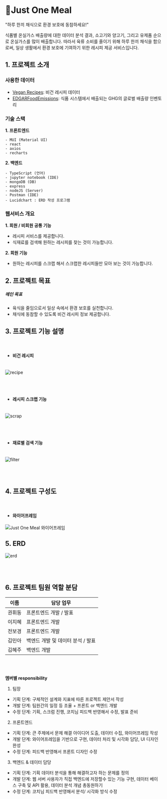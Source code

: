 # 🌱Just One Meal
"하루 한끼 채식으로 환경 보호에 동참하세요!"

식품별 온실가스 배출량에 대한 데이터 분석 결과,
소고기와 양고기, 그리고 유제품 순으로 온실가스를 많이 배출합니다.
따라서 육류 소비를 줄이기 위해 하루 한끼 채식을 함으로써,
일상 생활에서 환경 보호에 기여하기 위한 레시피 제공 서비스입니다.


## 1. 프로젝트 소개

### 사용한 데이터
  - [Vegan Recipes](https://www.kaggle.com/datasets/rodrigoazs/vegan-recipes): 비건 레시피 데이터  
  - [EDGARFoodEmissions](https://www.kaggle.com/datasets/amandaroseknudsen/edgarfoodemissions): 식품 시스템에서 배출되는 GHG의 글로벌 배출량 인벤토리
  

### 기술 스택

**1. 프론트엔드**

    - MUI (Material UI)
    - react
    - axios
    - recharts

**2. 백엔드**

    - TypeScript (언어)
    - jupyter notebook (IDE)
    - mongoDB (DB)
    - express 
    - nodeJS (Server)
    - Postman (IDE)
    - Lucidchart : ERD 작성 프로그램

### 웹서비스 개요

**1. 회원 / 비회원 공통 기능**

* 레시피 서비스를 제공합니다.
* 식재료를 검색해 원하는 레시피를 찾는 것이 가능합니다.

**2. 회원 기능**

* 원하는 레시피를 스크랩 해서 스크랩한 레시피들만 모아 보는 것이 가능합니다. 


## 2. 프로젝트 목표

#####  메인 목표

* 육식을 줄임으로서 일상 속에서 환경 보호를 실천합니다.
* 채식에 동참할 수 있도록 비건 레시피 정보 제공합니다.


## 3. 프로젝트 기능 설명

<br>
 
  - #### 비건 레시피 <br><br>

  
  ![recipe](https://kdt-gitlab.elice.io/ai_track/class05/data_project/team11/uploads/329cb24174c5a655574defaa55503dd0/recipe.JPG)

<br><br>

  - #### 레시피 스크랩 기능 <br><br>

 ![scrap](https://kdt-gitlab.elice.io/ai_track/class05/data_project/team11/uploads/4ac1ced997b689115993c4d8957a6aea/scrap.JPG)

<br><br>

  - #### 재료별 검색 기능 <br><br>

  ![filter](https://kdt-gitlab.elice.io/ai_track/class05/data_project/team11/uploads/236e4502ab5a6e4093d06f6c6ca80c76/filter.JPG)

<br>
<br>

## 4. 프로젝트 구성도

<br>

- ####  와이어프레임

![Just One Meal 와이어프레임](https://kdt-gitlab.elice.io/ai_track/class05/data_project/team11/uploads/8f2216ad12358af6c7b5df064d8e457a/%EC%99%80%EC%9D%B4%EC%96%B4%ED%94%84%EB%A0%88%EC%9E%84.JPG)


## 5. ERD
![erd](https://kdt-gitlab.elice.io/ai_track/class05/data_project/team11/uploads/e9c46086e14c3299349a5f6e10f32a60/11%ED%8C%80_erd.JPG)

<br>
<br>

## 6. 프로젝트 팀원 역할 분담

| 이름   | 담당 업무                        |
| ------ | ------------------------------- |
| 권휘동 | 프론트엔드 개발 / 발표           |
| 이지혜 | 프론트엔드 개발                  |
| 전보경 | 프론트엔드 개발                      |
| 김민아 | 백엔드 개발 및 데이터 분석 / 발표 |
| 김혜주 | 백엔드 개발 |

<br>
<br>

**멤버별 responsibility**

1. 팀장 

- 기획 단계: 구체적인 설계와 지표에 따른 프로젝트 제안서 작성
- 개발 단계: 팀원간의 일정 등 조율 + 프론트 or 백엔드 개발
- 수정 단계: 기획, 스크럼 진행, 코치님 피드백 반영해서 수정, 발표 준비

2. 프론트엔드 

- 기획 단계: 큰 주제에서 문제 해결 아이디어 도출, 데이터 수집, 와이어프레임 작성
- 개발 단계: 와이어프레임을 기반으로 구현, 데이터 처리 및 시각화 담당, UI 디자인 완성
- 수정 단계: 피드백 반영해서 프론트 디자인 수정

 3. 백엔드 & 데이터 담당  

- 기획 단계: 기획 데이터 분석을 통해 해결하고자 하는 문제를 정의
- 개발 단계: 웹 서버 사용자가 직접 백엔드에 저장할수 있는 기능 구현, 데이터 베이스 구축 및 API 활용, 데이터 분석 개념 총동원하기
- 수정 단계: 코치님 피드백 반영해서 분석/ 시각화 방식 수정
